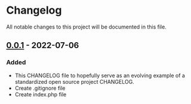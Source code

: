 # Changelog
All notable changes to this project will be documented in this file.

## [0.0.1] - 2022-07-06
### Added
- This CHANGELOG file to hopefully serve as an evolving example of a
  standardized open source project CHANGELOG.
- Create .gitignore file
- Create index.php file

[0.0.1]: https://github.com/Feniks212/git-exam-fedchenko/releases/tag/v0.0.1
